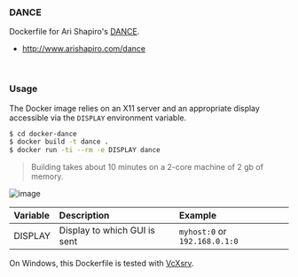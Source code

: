 ### DANCE

Dockerfile for Ari Shapiro's [DANCE](http://www.arishapiro.com/dance/).

- http://www.arishapiro.com/dance

<br>

### Usage

The Docker image relies on an X11 server and an appropriate display accessible via the `DISPLAY` environment variable.

```bash
$ cd docker-dance
$ docker build -t dance .
$ docker run -ti --rm -e DISPLAY dance
```

> Building takes about 10 minutes on a 2-core machine of 2 gb of memory.

![image](https://cloud.githubusercontent.com/assets/2152766/20515824/4e64469c-b08b-11e6-82f0-55c9e1d83440.png)

| Variable   | Description                             | Example
|:-----------|:----------------------------------------|:----------
| DISPLAY    | Display to which GUI is sent 		   | `myhost:0` or `192.168.0.1:0`

On Windows, this Dockerfile is tested with [VcXsrv](https://sourceforge.net/projects/vcxsrv/).